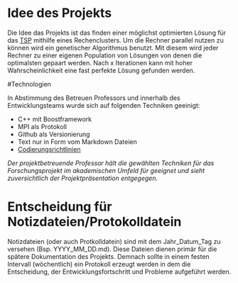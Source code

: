 
# Idee des Projekts

Die Idee das Projekts ist das finden einer möglichst optimierten Lösung für das [TSP](https://en.wikipedia.org/wiki/Travelling_salesman_problem) mithilfe eines Rechenclusters. Um die Rechner parallel nutzen zu können wird ein genetischer Algorithmus benutzt. Mit diesem wird jeder Rechner zu einer eigenen Population von Lösungen von denen die optimalsten gepaart werden. Nach x Iterationen kann mit hoher Wahrscheinlichkeit eine fast perfekte Lösung gefunden werden.  

#Technologien 

In Abstimmung des Betreuen Professors und innerhalb des Entwicklungsteams wurde sich auf folgenden Techniken geeinigt: 

* C++ mit Boostframework
* MPI als Protokoll
* Github als Versionierung
* Text nur in Form vom Markdown Dateien
* [Codierungsrichtlinien](https://github.com/AvS2016/ParallelTSP/blob/master/doc/CodeStyle.md)

*Der projektbetreuende Professor hält die gewählten Techniken für das Forschungsprojekt im akademischen Umfeld für geeignet und sieht zuversichtlich der Projektpräsentation entgegegen.*

# Entscheidung für Notizdateien/Protokolldatein

Notizdateien (oder auch Protkolldatein) sind mit dem Jahr_Datum_Tag zu versehen (Bsp. YYYY_MM_DD.md). Diese Dateien dienen primär für die spätere Dokumentation des Projekts. Demnach sollte in einem festen Intervall (wöchentlich) ein Protokoll erzeugt werden in dem die Entscheidung, der Entwicklungsfortschritt und Probleme aufgeführt werden.

